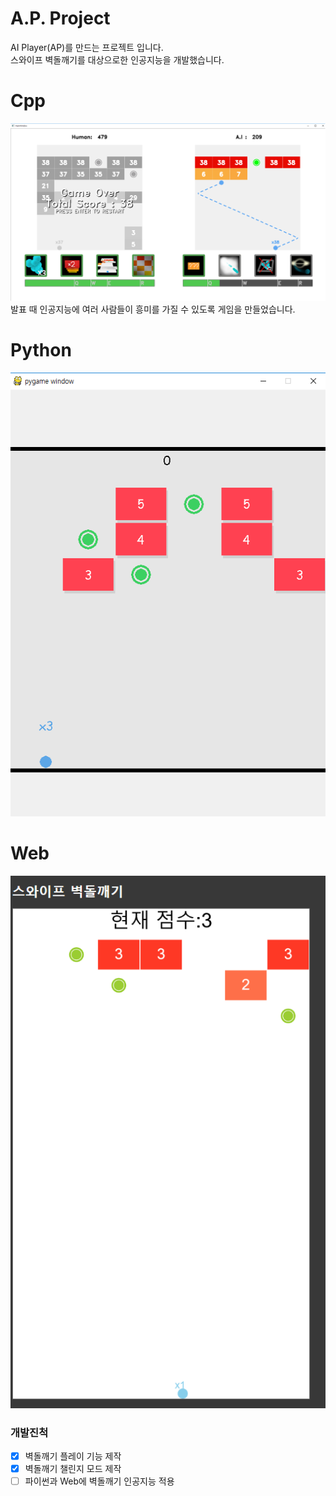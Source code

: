 # A.P. Project
AI Player(AP)를 만드는 프로젝트 입니다.  
스와이프 벽돌깨기를 대상으로한 인공지능을 개발했습니다.

# Cpp
![alt](cpp_sample.png)
발표 때 인공지능에 여러 사람들이 흥미를 가질 수 있도록 게임을 만들었습니다.

# Python
![alt](python_sample.png)

# Web
![alt](web_sample.png)

### 개발진척
- [x] 벽돌깨기 플레이 기능 제작
- [x] 벽돌깨기 챌린지 모드 제작
- [ ] 파이썬과 Web에 벽돌깨기 인공지능 적용